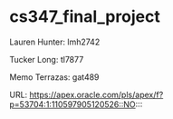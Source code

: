 # cs347_final_project

Lauren Hunter: lmh2742

Tucker Long: tl7877

Memo Terrazas: gat489

URL: https://apex.oracle.com/pls/apex/f?p=53704:1:110597905120526::NO:::


